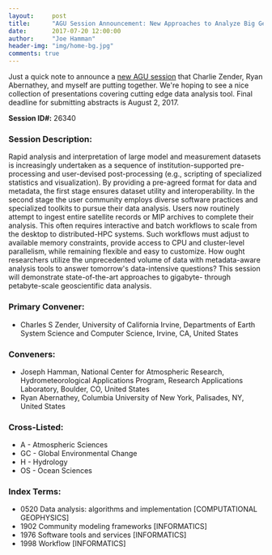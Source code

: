 ```yaml
---
layout:     post
title:      "AGU Session Announcement: New Approaches to Analyze Big Geoscientific Datasets"
date:       2017-07-20 12:00:00
author:     "Joe Hamman"
header-img: "img/home-bg.jpg"
comments: true
---
```


Just a quick note to announce a [new AGU session](https://agu.confex.com/agu/fm17/preliminaryview.cgi/Session26340.html) that Charlie Zender, Ryan Abernathey, and myself are putting together.
We're hoping to see a nice collection of presentations covering cutting edge data analysis tool. Final deadline for submitting abstracts is August 2, 2017.

**Session ID#:** 26340

### Session Description:
Rapid analysis and interpretation of large model and measurement datasets is increasingly undertaken as a sequence of institution-supported pre-processing and user-devised post-processing (e.g., scripting of specialized statistics and visualization). By providing a pre-agreed format for data and metadata, the first stage ensures dataset utility and interoperability. In the second stage the user community employs diverse software practices and specialized toolkits to pursue their data analysis. Users now routinely attempt to ingest entire satellite records or MIP archives to complete their analysis. This often requires interactive and batch workflows to scale from the desktop to distributed-HPC systems. Such workflows must adjust to available memory constraints, provide access to CPU and cluster-level parallelism, while remaining flexible and easy to customize. How ought researchers utilize the unprecedented volume of data with metadata-aware analysis tools to answer tomorrow's data-intensive questions? This session will demonstrate state-of-the-art approaches to gigabyte- through petabyte-scale geoscientific data analysis.

### Primary Convener:  
- Charles S Zender, University of California Irvine, Departments of Earth System Science and Computer Science, Irvine, CA, United States

### Conveners:  
- Joseph Hamman, National Center for Atmospheric Research, Hydrometeorological Applications Program, Research Applications Laboratory, Boulder, CO, United States
- Ryan Abernathey, Columbia University of New York, Palisades, NY, United States

### Cross-Listed:
- A - Atmospheric Sciences
- GC - Global Environmental Change
- H - Hydrology
- OS - Ocean Sciences

### Index Terms:
- 0520 Data analysis: algorithms and implementation [COMPUTATIONAL GEOPHYSICS]
- 1902 Community modeling frameworks [INFORMATICS]
- 1976 Software tools and services [INFORMATICS]
- 1998 Workflow [INFORMATICS]
